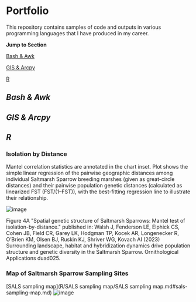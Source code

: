 # Portfolio
This repository contains samples of code and outputs in various programming languages that I have produced in my career.

**Jump to Section**

[Bash & Awk](#bash--awk)

[GIS & Arcpy](#gis--arcpy)

[R](#r)

## *Bash & Awk*

## *GIS & Arcpy*

## *R*
### Isolation by Distance

Mantel correlation statistics are annotated in the chart inset. Plot shows the simple linear regression of the pairwise geographic distances among individual Saltmarsh Sparrow breeding marshes (given as great-circle distances) and their pairwise population genetic distances (calculated as linearized FST (FST/(1–FST)), with the best-fitting regression line to illustrate their relationship. 

![image](https://github.com/LEFenderson/Portfolio/assets/49617364/959d5477-8bda-44c1-a7b2-d2bb81377b1a)

Figure 4A "Spatial genetic structure of Saltmarsh Sparrows: Mantel test of isolation-by-distance." published in: Walsh J, Fenderson LE, Elphick CS, Cohen JB, Field CR, Garey LK, Hodgman TP, Kocek
AR, Longenecker R, O’Brien KM, Olsen BJ, Ruskin KJ, Shriver WG, Kovach AI (2023) Surrounding
landscape, habitat and hybridization dynamics drive population structure and genetic diversity in
the Saltmarsh Sparrow. Ornithological Applications duad025.

### Map of Saltmarsh Sparrow Sampling Sites
[SALS sampling map](R/SALS sampling map/SALS sampling map.md#sals-sampling-map.md)
![image](https://github.com/LEFenderson/Portfolio/assets/49617364/483e6b66-7940-4af1-be5a-c2bc5568f141)
